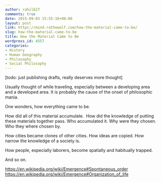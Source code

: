 ```yaml
---
author: rahil627
comments: true
date: 2015-09-03 15:55:10+00:00
layout: post
link: https://mind.rathewolf.com/how-the-material-came-to-be/
slug: how-the-material-came-to-be
title: How the Material Came to Be
wordpress_id: 4557
categories:
- History
- Human Geography
- Philosophy
- Social Philosophy
---
```


[todo: just publishing drafts, really deserves more thought]

Usually thought of while traveling, especially between a developing area and a developed area. It is probably the cause of the onset of philosophic mania.

One wonders, how everything came to be.

How did all of this material accumulate.  How did the knowledge of putting these materials together pass. Who accumulated it. Why were they chosen. Who they where chosen by.

How cities became clones of other cities. How ideas are copied. How narrow the knowledge of a society is.

How people, especially laborers, become spatially and habitually trapped.

And so on.

https://en.wikipedia.org/wiki/Emergence#Spontaneous_order
https://en.wikipedia.org/wiki/Emergence#Organization_of_life
